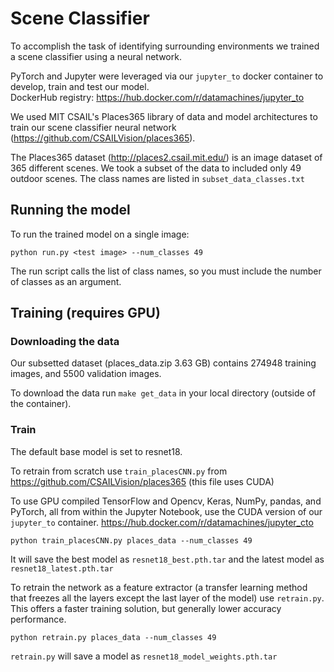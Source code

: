 # Scene Classifier

To accomplish the task of identifying surrounding environments we trained a scene classifier using a neural network. 

PyTorch and Jupyter were leveraged via our `jupyter_to` docker container to develop, train and test our model.  
DockerHub registry: https://hub.docker.com/r/datamachines/jupyter_to 

We used MIT CSAIL's Places365 library of data and model architectures to train our scene classifier neural network (https://github.com/CSAILVision/places365). 

The Places365 dataset (http://places2.csail.mit.edu/) is an image dataset of 365 different scenes. We took a subset of the data to included only 49  outdoor scenes. The class names are listed in `subset_data_classes.txt`

## Running the model

To run the trained model on a single image:

```
python run.py <test image> --num_classes 49
```

The run script calls the list of class names, so you must include the number of classes as an argument.


## Training (requires GPU)

### Downloading the data
Our subsetted dataset (places_data.zip 3.63 GB) contains 274948 training images, and 5500 validation images.

To download the data run `make get_data` in your local directory (outside of the container).

### Train

The default base model is set to resnet18.

To retrain from scratch use `train_placesCNN.py` from https://github.com/CSAILVision/places365 (this file uses CUDA)

To use GPU compiled TensorFlow and Opencv, Keras, NumPy, pandas, and PyTorch, all from within the Jupyter Notebook, use the CUDA version of our `jupyter_to` container. https://hub.docker.com/r/datamachines/jupyter_cto

```
python train_placesCNN.py places_data --num_classes 49
```

It will save the best model as `resnet18_best.pth.tar` and the latest model as `resnet18_latest.pth.tar`



To retrain the network as a feature extractor (a transfer learning method that freezes all the layers except the last layer of the model) use `retrain.py`. This offers a faster training solution, but generally lower accuracy performance. 

```
python retrain.py places_data --num_classes 49
```

`retrain.py` will save a model as `resnet18_model_weights.pth.tar`


